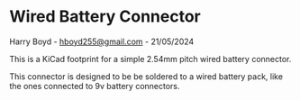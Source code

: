 # Wired Battery Connector

Harry Boyd - hboyd255@gmail.com - 21/05/2024

This is a KiCad footprint for a simple 2.54mm pitch wired battery connector.

This connector is designed to be be soldered to a wired battery pack, like the
ones connected to 9v battery connectors.
